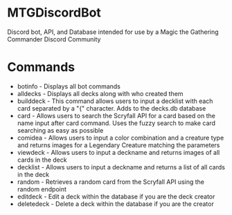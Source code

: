 # MTGDiscordBot
Discord bot, API, and Database intended for use by a Magic the Gathering Commander Discord Community
# Commands
- botinfo -
        Displays all bot commands
- alldecks -
        Displays all decks along with who created them
- builddeck -
        This command allows users to input a decklist with each card separated by a "{" character. Adds to the decks.db database
- card -
        Allows users to search the Scryfall API for a card based on the name input after card command. Uses the fuzzy search to make card searching as easy as possible
- comidea -
        Allows users to input a color combination and a creature type and returns images for a Legendary Creature matching the parameters
- viewdeck -
        Allows users to input a deckname and returns images of all cards in the deck
- decklist -
        Allows users to input a deckname and returns a list of all cards in the deck
- random -
        Retrieves a random card from the Scryfall API using the random endpoint
- editdeck -
        Edit a deck within the database if you are the deck creator
- deletedeck -
        Delete a deck within the database if you are the creator 